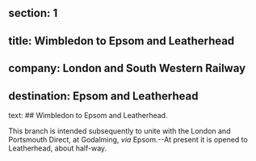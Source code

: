 ﻿section: 1
----
title: Wimbledon to Epsom and Leatherhead
----
company: London and South Western Railway
----
destination: Epsom and Leatherhead
----
text: ## Wimbledon to Epsom and Leatherhead.

This branch is intended subsequently to unite with the London and Portsmouth Direct, at Godalming, *via* Epsom.--At present it is opened to Leatherhead, about half-way.